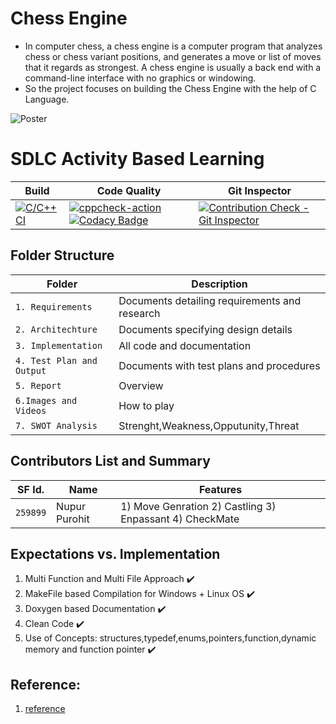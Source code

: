 # Chess Engine

* In computer chess, a chess engine is a computer program that analyzes chess or chess variant positions, and generates a move or list of moves that it regards as strongest. A chess engine is usually a back end with a command-line interface with no graphics or windowing.
* So the project focuses on building the Chess Engine with the help of C Language.



![Poster](https://github.com/nuPURohit/LTTS_MiniProject_StepIn/blob/main/6_ImagesAndVideos/1200px-AAA_SVG_Chessboard_and_chess_pieces_02.svg.png)


# SDLC Activity Based Learning
Build | Code Quality | Git Inspector
---------|--------------|-----------
[![C/C++ CI](https://github.com/nuPURohit/LTTS_MiniProject_StepIn/actions/workflows/c-cpp.yml/badge.svg)](https://github.com/nuPURohit/LTTS_MiniProject_StepIn/actions/workflows/c-cpp.yml)|[![cppcheck-action](https://github.com/nuPURohit/LTTS_MiniProject_StepIn/actions/workflows/cppcheck.yml/badge.svg)](https://github.com/nuPURohit/LTTS_MiniProject_StepIn/actions/workflows/cppcheck.yml) [![Codacy Badge](https://app.codacy.com/project/badge/Grade/8a3ac388f05342c88c2e8bde4a2931fe)](https://www.codacy.com/gh/nuPURohit/LTTS_MiniProject_StepIn/dashboard?utm_source=github.com&amp;utm_medium=referral&amp;utm_content=nuPURohit/LTTS_MiniProject_StepIn&amp;utm_campaign=Badge_Grade) | [![Contribution Check - Git Inspector](https://github.com/nuPURohit/LTTS_MiniProject_StepIn/actions/workflows/git-inspector.yml/badge.svg)](https://github.com/nuPURohit/LTTS_MiniProject_StepIn/actions/workflows/git-inspector.yml) 


## Folder Structure
Folder             | Description
-------------------| -----------------------------------------
`1. Requirements`   | Documents detailing requirements and research
`2. Architechture`         | Documents specifying design details
`3. Implementation` | All code and documentation
`4. Test Plan and Output`      | Documents with test plans and procedures
`5. Report` | Overview 
`6.Images and Videos` | How to play
`7. SWOT Analysis` | Strenght,Weakness,Opputunity,Threat

## Contributors List and Summary

SF Id. |  Name   |    Features    
-------|---------|----------------
`259899` | Nupur Purohit  | 1) Move Genration 2) Castling 3) Enpassant 4) CheckMate   
   

## Expectations vs. Implementation
1. Multi Function and Multi File Approach :heavy_check_mark:
2. MakeFile based Compilation for Windows + Linux OS :heavy_check_mark:
3. Doxygen based Documentation :heavy_check_mark:
4. Clean Code :heavy_check_mark:
5. Use of Concepts: structures,typedef,enums,pointers,function,dynamic memory and function pointer :heavy_check_mark:

## Reference:
1. [reference](https://www.youtube.com/playlist?list=PLZ1QII7yudbc-Ky058TEaOstZHVbT-2hg)


